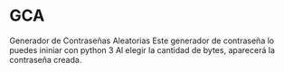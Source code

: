 # GCA
Generador de Contraseñas Aleatorias
Este generador de contraseña lo puedes ininiar con python 3
Al elegir la cantidad de bytes, aparecerá la contraseña creada.
